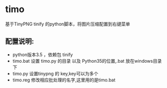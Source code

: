 # timo

基于TinyPNG tinify 的python脚本，将图片压缩配置到右键菜单

配置说明:
-------------
* python版本3.5 ，依赖包 tinify
* timo.bat 设置 timo.py 的目录 以及 Python35的位置,.bat 放在windows目录下
* timo.py 设置tinypng 的 key,key可以为多个
* timo.reg 修改相应批处理的名字,这里用的是timo.bat
